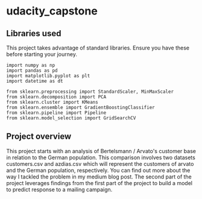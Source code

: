 # udacity_capstone

## Libraries used
This project takes advantage of standard libraries. Ensure you have these before starting your journey.

```
import numpy as np
import pandas as pd
import matplotlib.pyplot as plt
import datetime as dt

from sklearn.preprocessing import StandardScaler, MinMaxScaler
from sklearn.decomposition import PCA
from sklearn.cluster import KMeans
from sklearn.ensemble import GradientBoostingClassifier
from sklearn.pipeline import Pipeline
from sklearn.model_selection import GridSearchCV
```

## Project overview
This project starts with an analysis of Bertelsmann / Arvato's customer base in relation to the German population. This comparison involves two datasets customers.csv and azdias.csv which will represent the customers of arvato and the German population, respectively. You can find out more about the way I tackled the problem in my medium blog post. The second part of the project leverages findings from the first part of the project to build a model to predict response to a mailing campaign.
